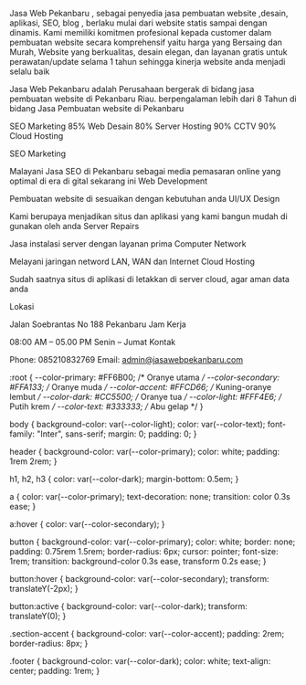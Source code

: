 Jasa Web Pekanbaru , sebagai penyedia jasa pembuatan website ,desain, aplikasi, SEO, blog , berlaku mulai dari website statis sampai dengan dinamis. Kami memiliki komitmen profesional kepada customer dalam pembuatan website secara komprehensif yaitu harga yang Bersaing dan Murah, Website yang berkualitas, desain elegan, dan layanan gratis untuk perawatan/update selama 1 tahun sehingga kinerja website anda menjadi selalu baik

Jasa Web Pekanbaru adalah Perusahaan bergerak di bidang jasa pembuatan website di Pekanbaru Riau. berpengalaman lebih dari 8 Tahun di bidang Jasa Pembuatan website di Pekanbaru


SEO Marketing 85%
Web Desain 80%
Server Hosting 90%
CCTV 90%
Cloud Hosting



SEO Marketing

Malayani Jasa SEO di Pekanbaru sebagai media pemasaran online yang optimal di era di gital sekarang ini
Web Development

Pembuatan website di sesuaikan dengan kebutuhan anda
UI/UX Design

Kami berupaya menjadikan situs dan aplikasi yang kami bangun mudah di gunakan oleh anda
Server Repairs

Jasa instalasi server dengan layanan prima
Computer Network

Melayani jaringan netword LAN, WAN dan Internet
Cloud Hosting

Sudah saatnya situs di aplikasi di letakkan di server cloud, agar aman data anda



Lokasi

Jalan Soebrantas No 188 Pekanbaru
Jam Kerja

08:00 AM – 05.00 PM
Senin – Jumat
Kontak

Phone: 085210832769
Email: admin@jasawebpekanbaru.com




:root {
  --color-primary: #FF6B00;     /* Oranye utama */
  --color-secondary: #FFA133;   /* Oranye muda */
  --color-accent: #FFCD66;      /* Kuning-oranye lembut */
  --color-dark: #CC5500;        /* Oranye tua */
  --color-light: #FFF4E6;       /* Putih krem */
  --color-text: #333333;        /* Abu gelap */
}

body {
  background-color: var(--color-light);
  color: var(--color-text);
  font-family: "Inter", sans-serif;
  margin: 0;
  padding: 0;
}

header {
  background-color: var(--color-primary);
  color: white;
  padding: 1rem 2rem;
}

h1, h2, h3 {
  color: var(--color-dark);
  margin-bottom: 0.5em;
}

a {
  color: var(--color-primary);
  text-decoration: none;
  transition: color 0.3s ease;
}

a:hover {
  color: var(--color-secondary);
}

button {
  background-color: var(--color-primary);
  color: white;
  border: none;
  padding: 0.75rem 1.5rem;
  border-radius: 6px;
  cursor: pointer;
  font-size: 1rem;
  transition: background-color 0.3s ease, transform 0.2s ease;
}

button:hover {
  background-color: var(--color-secondary);
  transform: translateY(-2px);
}

button:active {
  background-color: var(--color-dark);
  transform: translateY(0);
}

.section-accent {
  background-color: var(--color-accent);
  padding: 2rem;
  border-radius: 8px;
}

.footer {
  background-color: var(--color-dark);
  color: white;
  text-align: center;
  padding: 1rem;
}

